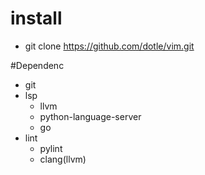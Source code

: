 # install
- git clone https://github.com/dotle/vim.git

#Dependenc
- git
- lsp
	+ llvm
	+ python-language-server
	+ go
- lint
	+ pylint
	+ clang(llvm)
